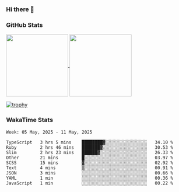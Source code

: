 ### Hi there 👋

### GitHub Stats

<a href="https://github.com/anuraghazra/github-readme-stats">
  <img align="center" height="170px" src="https://github-readme-stats.vercel.app/api/top-langs/?username=tksfjt1024&layout=compact&count_private=true&show_icons=true&show_icons=true&theme=graywhite" />
</a>
<a href="https://github.com/anuraghazra/github-readme-stats">
  <img align="center" height="170px" src="https://github-readme-stats.vercel.app/api?username=tksfjt1024&count_private=true&show_icons=true&show_icons=true&theme=graywhite" />
</a>

[![trophy](https://github-profile-trophy.vercel.app/?username=tksfjt1024)](https://github.com/ryo-ma/github-profile-trophy)

### WakaTime Stats

<!--START_SECTION:waka-->
```text
Week: 05 May, 2025 - 11 May, 2025

TypeScript   3 hrs 5 mins    ████████▓░░░░░░░░░░░░░░░░   34.10 % 
Ruby         2 hrs 46 mins   ███████▓░░░░░░░░░░░░░░░░░   30.53 % 
Slim         2 hrs 23 mins   ██████▓░░░░░░░░░░░░░░░░░░   26.33 % 
Other        21 mins         █░░░░░░░░░░░░░░░░░░░░░░░░   03.97 % 
SCSS         15 mins         ▓░░░░░░░░░░░░░░░░░░░░░░░░   02.92 % 
Text         4 mins          ▒░░░░░░░░░░░░░░░░░░░░░░░░   00.91 % 
JSON         3 mins          ░░░░░░░░░░░░░░░░░░░░░░░░░   00.66 % 
YAML         1 min           ░░░░░░░░░░░░░░░░░░░░░░░░░   00.36 % 
JavaScript   1 min           ░░░░░░░░░░░░░░░░░░░░░░░░░   00.22 % 
```
<!--END_SECTION:waka-->
